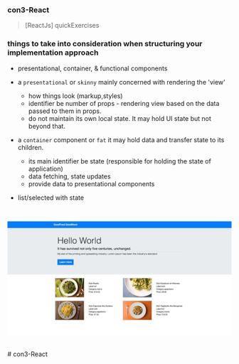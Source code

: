 ### con3-React

> [ReactJs] quickExercises

### things to take into consideration when structuring your implementation approach
- presentational, container, & functional components

- a `presentational` or `skinny` mainly concerned with rendering the 'view'
  + how things look (markup,styles)
  + identifier be number of props - rendering view based on the data passed to them
    in props.
  + do not maintain its own local state. It may hold UI state but not beyond that.

- a `container` component or `fat` it may hold data and transfer state to 
    its children.
  + its main identifier be state (responsible for holding the state of application)
  + data fetching, state updates
  + provide data to presentational components
  
- list/selected with state


  
<br/>

![](public/assets/images/con3.png)

<br /># con3-React
